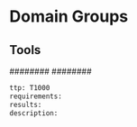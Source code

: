 # Domain Groups

## Tools
########
########

```meta
ttp: T1000
requirements:
results: 
description: 
```